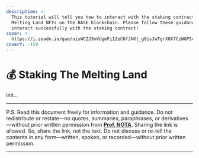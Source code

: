 ```yaml
---
description: >-
  This tutorial will tell you how to interact with the staking contract of The
  Melting Land NFTs on the BASE blockchain. Please follow these guidances to
  interact successfully with the staking contract!
cover: >-
  https://i.seadn.io/gae/uisWCZJ3mVUgmFi1ZeC6fJkKt_g8isJuTgrX8X7CzWGPSc6t0LK5T0KRORodncNAUk51z_sDjS2E6wqjeoMFjnavu34bLzlHHKRCLwg?auto=format&dpr=1&w=1920
coverY: -159
---
```


# 💰 Staking The Melting Land

init...

***

P.S. Read this document freely for information and guidance. Do not redistribute or restate—no quotes, summaries, paraphrases, or derivatives—without prior written permission from [**Prof. NOTA**](https://nota.endhonesa.com/). Sharing the link is allowed. So, share the link, not the text. Do not discuss or re-tell the contents in any form—written, spoken, or recorded—without prior written permission.

***
